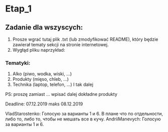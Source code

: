 # Etap_1

## Zadanie dla wszyscych: 
1. Prosze wgrać tutaj plik .txt (lub zmodyfikować README), który będzie zawierał tematy sekcji na stronie internetowej.
2. Wygłąd pliku naprzykład: 

### Tematyki:
1. Alko (piwo, wodka, wiski, ...)
2. Produkty (mięso, chleb, ...)
3. Technika (laptop, telefon, ...)
I tak dalej

PS: proszę zamiast ... wpisać dalej dokładne produkty

Deadline: 07.12.2019 maks 08.12.2019


VladStarostenko: Голосую за варианты 1 и 6. В плане что по отдельности, либо то, либо то, чтобы не мешать все в кучу.
AndriiManevych: Голосую за варианты 1 и 6.
